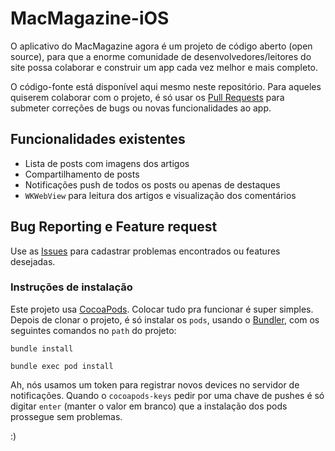 # MacMagazine-iOS
O aplicativo do MacMagazine agora é um projeto de código aberto (open source), para que a enorme comunidade de desenvolvedores/leitores do site possa colaborar e construir um app cada vez melhor e mais completo.

O código-fonte está disponível aqui mesmo neste repositório.
Para aqueles quiserem colaborar com o projeto, é só usar os [Pull Requests](https://github.com/madeatsampa/MacMagazine-iOS/pulls) para submeter correções de bugs ou novas funcionalidades ao app.

## Funcionalidades existentes
- Lista de posts com imagens dos artigos
- Compartilhamento de posts
- Notificações push de todos os posts ou apenas de destaques
- `WKWebView` para leitura dos artigos e visualização dos comentários

## Bug Reporting e Feature request
Use as [Issues](https://github.com/madeatsampa/MacMagazine-iOS/issues) para cadastrar problemas encontrados ou features desejadas.

### Instruções de instalação
Este projeto usa [CocoaPods](https://cocoapods.org). Colocar tudo pra funcionar é super simples.
Depois de clonar o projeto, é só instalar os `pods`, usando o [Bundler](http://bundler.io), com os seguintes comandos no `path` do projeto:

`bundle install`

`bundle exec pod install`

Ah, nós usamos um token para registrar novos devices no servidor de notificações. Quando o `cocoapods-keys` pedir por uma chave de pushes é só digitar `enter` (manter o valor em branco) que a instalação dos pods prossegue sem problemas.

:)
